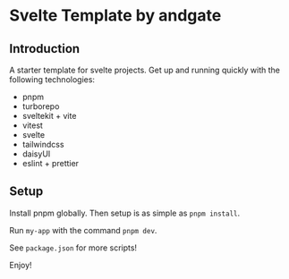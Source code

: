 # Svelte Template by andgate

## Introduction

A starter template for svelte projects. Get up and running quickly with the following technologies:
  - pnpm
  - turborepo
  - sveltekit + vite
  - vitest
  - svelte
  - tailwindcss
  - daisyUI
  - eslint + prettier

## Setup

Install pnpm globally. Then setup is as simple as `pnpm install`.

Run `my-app` with the command `pnpm dev`.

See `package.json` for more scripts!

Enjoy!
